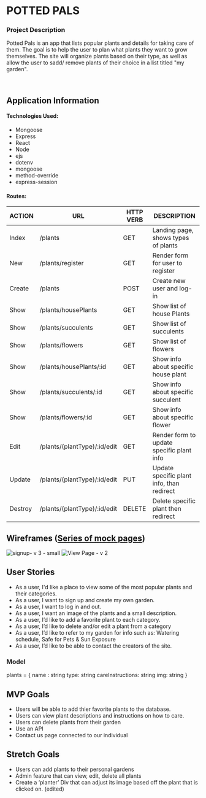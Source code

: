 # POTTED PALS 

### Project Description

Potted Pals is an app that lists popular plants and details for taking care of them. The goal is to help the user to plan what plants they want to grow themselves. The site will organize plants based on their type, as well as allow the user to sadd/ remove plants of their choice in a list titled "my garden".

<br />


## Application Information
#### Technologies Used: 
- Mongoose
- Express
- React
- Node
- ejs
- dotenv
- mongoose 
- method-override 
- express-session


#### Routes: 
|ACTION | URL    | HTTP VERB | DESCRIPTION
| ----------- | ----------- | ----------- |-----------
| Index | /plants | GET | Landing page, shows types of plants 
| New | /plants/register | GET       | Render form for user to register
| Create | /plants      | POST       | Create new user and log-in
| Show | /plants/housePlants    | GET        | Show list of house Plants 
| Show | /plants/succulents      | GET       | Show list of succulents
| Show | /plants/flowers      | GET       | Show list of flowers
| Show | /plants/housePlants/:id      | GET       | Show info about specific house plant
| Show | /plants/succulents/:id      | GET      | Show info about specific succulent 
| Show | /plants/flowers/:id      | GET      | Show info about specific flower
| Edit | /plants/(plantType)/:id/edit      | GET       | Render form to update specific plant info
| Update | /plants/(plantType)/:id/edit      | PUT       | Update specific plant info, than redirect
| Destroy | /plants/(plantType)/:id/edit      | DELETE       | Delete specific plant then redirect 



## Wireframes ([Series of mock pages](https://xd.adobe.com/view/6b3f18d2-faa2-4956-91e2-faf48f023d76-3e6c/))
![signup- v 3 - small](https://user-images.githubusercontent.com/20043034/191627328-05418dda-43e7-4e29-96b6-52ff4ab670aa.png)
![View Page - v 2](https://user-images.githubusercontent.com/20043034/191627400-546c782f-f600-445e-b8ec-8dfdf74161c5.png)



## User Stories
- As a user, I'd like a place to view some of the most popular plants and their categories.
- As a user, I want to sign up and create my own garden.
- As a user, I want to log in and out.
- As a user, I want an image of the plants and a small description.
- As a user, I’d like to add a favorite plant to each category.
- As a user, I’d like to delete and/or edit a plant from a category
- As a user, I’d like to refer to my garden for info such as: Watering schedule, Safe for Pets & Sun Exposure
- As a user, I’d like to be able to contact the creators of the site.

### Model 
plants = {
  name : string
  type: string
  careInstructions: string
  img: string
}

## MVP Goals 
- Users will be able to add thier favorite plants to the database.
- Users can view plant descriptions and instructions on how to care.
- Users can delete plants from their garden
- Use an API
- Contact us page connected to our individual 

## Stretch Goals
- Users can add plants to their personal gardens
- Admin feature that can view, edit, delete all plants
- Create a ‘planter’ Div that can adjust its image based off the plant that is clicked on. (edited) 
